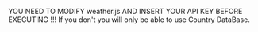 YOU NEED TO MODIFY weather.js AND INSERT YOUR API KEY BEFORE EXECUTING !!!
If you don't you will only be able to use Country DataBase.
